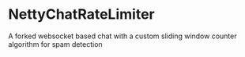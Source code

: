 # NettyChatRateLimiter
A forked websocket based chat with a custom sliding window counter algorithm for spam detection
